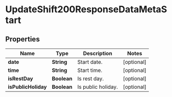

# UpdateShift200ResponseDataMetaStart


## Properties

| Name | Type | Description | Notes |
|------------ | ------------- | ------------- | -------------|
|**date** | **String** | Start date. |  [optional] |
|**time** | **String** | Start time. |  [optional] |
|**isRestDay** | **Boolean** | Is rest day. |  [optional] |
|**isPublicHoliday** | **Boolean** | Is public holiday. |  [optional] |



